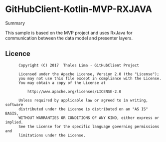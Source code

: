 # GitHubClient-Kotlin-MVP-RXJAVA

Summary

This sample is based on the MVP project and uses RxJava for communication between the data model and presenter layers.

## Licence 

          Copyright (C) 2017  Thales Lima - GitHubClient Project
        
          Licensed under the Apache License, Version 2.0 (the "License");
          you may not use this file except in compliance with the License.
          You may obtain a copy of the License at
        
              http://www.apache.org/licenses/LICENSE-2.0
        
          Unless required by applicable law or agreed to in writing, software
          distributed under the License is distributed on an "AS IS" BASIS,
          WITHOUT WARRANTIES OR CONDITIONS OF ANY KIND, either express or implied.
          See the License for the specific language governing permissions and
          limitations under the License.
